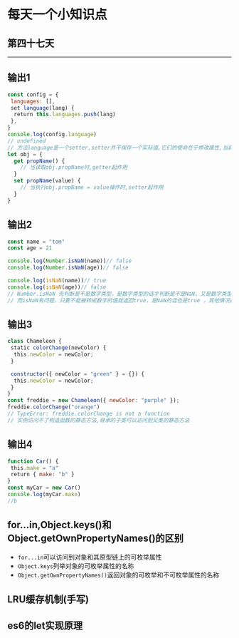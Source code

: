 # 每天一个小知识点
## 第四十七天 
---

## 输出1
```js
const config = {
 languages: [],
 set language(lang) {
  return this.languages.push(lang)
 },
}
console.log(config.language)
// undefined
// 方法language是一个setter,setter并不保存一个实际值,它们的使命在于修改属性,当调用方法setter,返回undefined
let obj = {
  get propName() {
    // 当读取obj.propName时,getter起作用
  }
  set propName(value) {
    // 当执行obj.propName = value操作时,setter起作用
  }
}
```

## 输出2
```js
const name = "tom"
const age = 21

console.log(Number.isNaN(name))// false
console.log(Number.isNaN(age))// false

console.log(isNaN(name))// true
console.log(isNaN(age))// false
// Number.isNaN 先判断是不是数字类型，是数字类型的话才判断是不是NaN，又是数字类型又是NaN的话则true，其他情况false
// 而isNaN有问题，只要不能被转成数字的值就返回true，是NaN的话也是true ，其他情况都是false
```

## 输出3
```js
class Chameleon {
 static colorChange(newColor) {
  this.newColor = newColor;
 }

 constructor({ newColor = "green" } = {}) {
  this.newColor = newColor;
 }
}
const freddie = new Chameleon({ newColor: "purple" });
freddie.colorChange("orange")
// TypeError: freddie.colorChange is not a function
// 实例访问不了构造函数的静态方法,继承的子类可以访问到父类的静态方法
```

## 输出4
```js
function Car() {
 this.make = "a"
 return { make: "b" }
}
const myCar = new Car()
console.log(myCar.make)
//b
```

## for...in,Object.keys()和Object.getOwnPropertyNames()的区别
- `for...in`可以访问到对象和其原型链上的可枚举属性
- `Object.keys`列举对象的可枚举属性的名称
- `Object.getOwnPropertyNames()`返回对象的可枚举和不可枚举属性的名称
## LRU缓存机制(手写)

## es6的let实现原理
